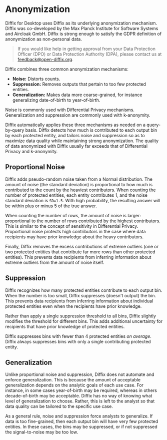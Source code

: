 # Anonymization

Diffix for Desktop uses Diffix as its underlying anonymization mechanism. Diffix was co-developed by the Max Planck Institute for Software Systems and Aircloak GmbH. Diffix is strong enough to satisfy the GDPR definition of anonymization as non-personal data.

> If you would like help in getting approval from your Data Protection Officer (DPO) or Data Protection Authority (DPA), please contact us at [feedback@open-diffix.org](mailto:feedback@open-diffix.org).

Diffix combines three common anonymization mechanisms:
* __Noise:__ Distorts counts.
* __Suppression:__ Removes outputs that pertain to too few protected entities.
* __Generalization:__ Makes data more coarse-grained, for instance generalizing date-of-birth to year-of-birth.

Noise is commonly used with Differential Privacy mechanisms. Generalization and suppression are commonly used with k-anonymity.

Diffix automatically applies these three mechanisms as needed on a query-by-query basis. Diffix detects how much is contributed to each output bin by each protected entity, and tailors noise and suppression so as to maximize data quality while maintaining strong anonymization. The quality of data anonymized with Diffix usually far exceeds that of Differential Privacy and k-anonymity.

## Proportional Noise

Diffix adds pseudo-random noise taken from a Normal distribution. The amount of noise (the standard deviation) is proportional to how much is contributed to the count by the heaviest contributors. When counting the number of protected entities, each entity contributes 1, and the noise standard deviation is `SD=1.5`. With high probability, the resulting answer will be within plus or minus 5 of the true answer.

When counting the number of rows, the amount of noise is larger: proportional to the number of rows contributed by the highest contributors. This is similar to the concept of sensitivity in Differential Privacy. Proportional noise protects high contributors in the case where data recipients may have prior knowledge about the heavy contributors.

Finally, Diffix removes the excess contributions of extreme outliers (one or two protected entities that contribute far more rows than other protected entities). This prevents data recipients from inferring information about extreme outliers from the amount of noise itself.

## Suppression

Diffix recognizes how many protected entities contribute to each output bin. When the number is too small, Diffix suppresses (doesn't output) the bin. This prevents data recipients from inferring information about individual protected entities even when the recipients have prior knowledge.

Rather than apply a single suppression threshold to all bins, Diffix slightly modifies the threshold for different bins. This adds additional uncertainty for recipients that have prior knowledge of protected entities.

Diffix suppresses bins with fewer than 4 protected entities *on average*. Diffix always suppresses bins with only a single contributing protected entity.

## Generalization

Unlike proportional noise and suppression, Diffix does not automate and enforce generalization. This is because the amount of acceptable generalization depends on the analytic goals of each use case. For instance, in some cases year-of-birth may be required, whereas in others decade-of-birth may be acceptable. Diffix has no way of knowing what level of generalization to choose. Rather, this is left to the analyst so that data quality can be tailored to the specific use case.

As a general rule, noise and suppression force analysts to generalize. If data is too fine-grained, then each output bin will have very few protected entities. In these cases, the bins may be suppressed, or if not suppressed the signal-to-noise may be too low.
